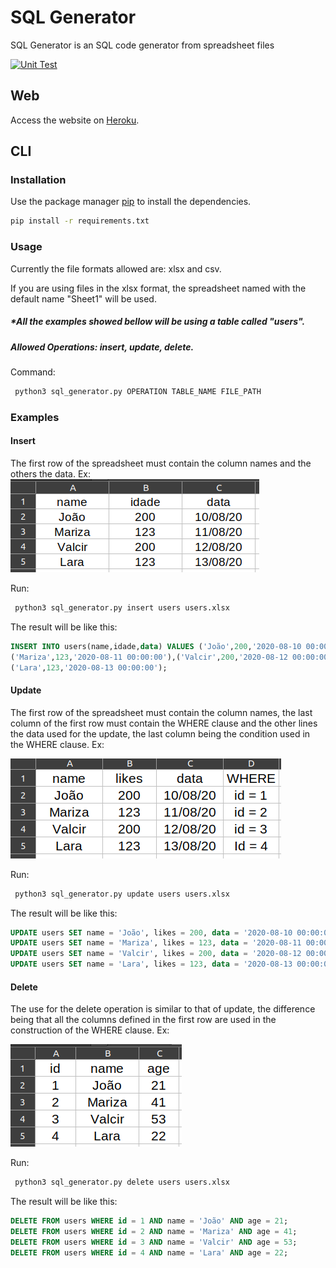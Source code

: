 # SQL Generator

SQL Generator is an SQL code generator from spreadsheet files

[![Unit Test](https://github.com/joao-salomao/SQL-Generator/actions/workflows/python-app.yml/badge.svg)](https://github.com/joao-salomao/SQL-Generator/actions/workflows/python-app.yml)
## Web
Access the website on [Heroku](https://sqlgenerator.herokuapp.com/).
## CLI
### Installation

Use the package manager [pip](https://pip.pypa.io/en/stable/) to install the dependencies.

```bash
pip install -r requirements.txt 
```

### Usage
Currently the file formats allowed are: xlsx and csv.

If you are using files in the xlsx format, the spreadsheet named with the default name "Sheet1" will be used.

##### *All the examples showed bellow will be using a table called "users".

##### Allowed Operations: insert, update, delete.

Command:
```bash
 python3 sql_generator.py OPERATION TABLE_NAME FILE_PATH
```

###  Examples
#### Insert
The first row of the spreadsheet must contain the column names and the others the data. Ex:
![insert example](https://raw.githubusercontent.com/joao-salomao/SQL-Generator/master/sql_generator/static/images/insert_example.png)

Run:

```bash
 python3 sql_generator.py insert users users.xlsx
```

The result will be like this:
```sql
INSERT INTO users(name,idade,data) VALUES ('João',200,'2020-08-10 00:00:00'),
('Mariza',123,'2020-08-11 00:00:00'),('Valcir',200,'2020-08-12 00:00:00'),
('Lara',123,'2020-08-13 00:00:00');
```

#### Update
The first row of the spreadsheet must contain the column names, the last column of the first row must contain the WHERE clause and the other lines the data used for the update, the last column being the condition used in the WHERE clause. Ex:

![update example](https://raw.githubusercontent.com/joao-salomao/SQL-Generator/master/sql_generator/static/images/update_example.png)

Run:
```bash
 python3 sql_generator.py update users users.xlsx
```

The result will be like this:
```sql
UPDATE users SET name = 'João', likes = 200, data = '2020-08-10 00:00:00' WHERE id = 1;
UPDATE users SET name = 'Mariza', likes = 123, data = '2020-08-11 00:00:00' WHERE id = 2;
UPDATE users SET name = 'Valcir', likes = 200, data = '2020-08-12 00:00:00' WHERE id = 3;
UPDATE users SET name = 'Lara', likes = 123, data = '2020-08-13 00:00:00' WHERE id = 4;
```

#### Delete
The use for the delete operation is similar to that of update, the difference being that all the columns defined in the first row are used in the construction of the WHERE clause. Ex:

![delete example](https://raw.githubusercontent.com/joao-salomao/SQL-Generator/master/sql_generator/static/images/delete_example.png)

Run:

```bash
 python3 sql_generator.py delete users users.xlsx
```
The result will be like this:
```sql
DELETE FROM users WHERE id = 1 AND name = 'João' AND age = 21;
DELETE FROM users WHERE id = 2 AND name = 'Mariza' AND age = 41;
DELETE FROM users WHERE id = 3 AND name = 'Valcir' AND age = 53;
DELETE FROM users WHERE id = 4 AND name = 'Lara' AND age = 22;
```
